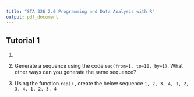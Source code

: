 ```yaml
---
title: "STA 326 2.0 Programming and Data Analysis with R"
output: pdf_document
---
```




## Tutorial 1

1. 

2. Generate a sequence using the code `seq(from=1, to=10, by=1)`. What other ways can you generate the same sequence?


3. Using the function  `rep()` , create the below sequence `1, 2, 3, 4, 1, 2, 3, 4, 1, 2, 3, 4`

